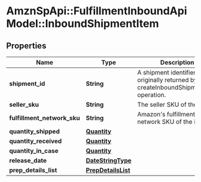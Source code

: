 # AmznSpApi::FulfillmentInboundApiModel::InboundShipmentItem

## Properties
Name | Type | Description | Notes
------------ | ------------- | ------------- | -------------
**shipment_id** | **String** | A shipment identifier originally returned by the createInboundShipmentPlan operation. | [optional] 
**seller_sku** | **String** | The seller SKU of the item. | 
**fulfillment_network_sku** | **String** | Amazon&#x27;s fulfillment network SKU of the item. | [optional] 
**quantity_shipped** | [**Quantity**](Quantity.md) |  | 
**quantity_received** | [**Quantity**](Quantity.md) |  | [optional] 
**quantity_in_case** | [**Quantity**](Quantity.md) |  | [optional] 
**release_date** | [**DateStringType**](DateStringType.md) |  | [optional] 
**prep_details_list** | [**PrepDetailsList**](PrepDetailsList.md) |  | [optional] 

